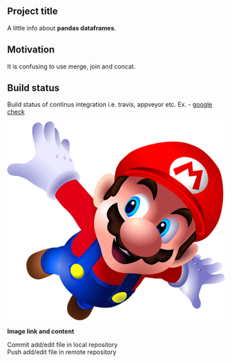 ## Project title
A little info about **pandas dataframes**.

## Motivation
It is confusing to use merge, join and concat.  


## Build status
Build status of continus integration i.e. travis, appveyor etc. Ex. - 
[google check](https://google.com)

![mario](mario.png)

<b>Image link and content</b>

Commit add/edit file in local repository  
Push add/edit file in remote repository


